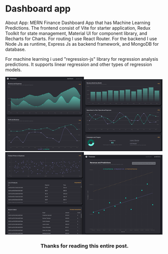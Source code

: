 # Dashboard app
About App:
MERN Finance Dashboard App that has Machine Learning Predictions. The frontend consist of Vite for starter application, Redux Toolkit for state management, Material UI for component library, and Recharts for Charts. For routing I use React Router.
For the backend I use  Node Js as runtime, Express Js as backend framework, and MongoDB for database. 

For machine learning i used "regression-js" library for regression analysis predictions. It supports linear regression and other types of regression models.

<img src="https://github.com/DmitriyAngve/Dashboard/blob/master/Dashboard-1.png" width="250"><img src="https://github.com/DmitriyAngve/Dashboard/blob/master/Dashboard-2.png" width="250"><img src="https://github.com/DmitriyAngve/Dashboard/blob/master/Dashboard-3.png" width="250"><img src="https://github.com/DmitriyAngve/Dashboard/blob/master/Dashboard-4.png" width="250">



<h3 align="center">Thanks for reading this entire post.</h3>
